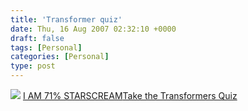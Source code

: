 ```yaml
---
title: 'Transformer quiz'
date: Thu, 16 Aug 2007 02:32:10 +0000
draft: false
tags: [Personal]
categories: [Personal]
type: post
---
```


![](http://www.funflip.com/_images/quiz/transformers/btns/289x143_starscream.jpg) [I AM 71% STARSCREAM](http://www.funflip.com/quiz/transformers)[Take the Transformers Quiz](http://www.funflip.com/quiz/transformers)